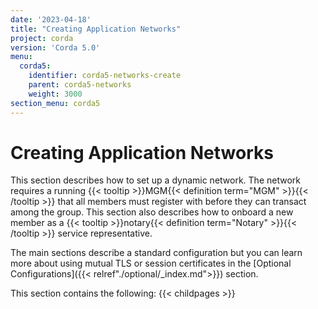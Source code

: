 ```yaml
---
date: '2023-04-18'
title: "Creating Application Networks"
project: corda
version: 'Corda 5.0'
menu:
  corda5:
    identifier: corda5-networks-create
    parent: corda5-networks
    weight: 3000
section_menu: corda5
---
```

# Creating Application Networks
This section describes how to set up a dynamic network. The network requires a running {{< tooltip >}}MGM{{< definition term="MGM" >}}{{< /tooltip >}} that all members must register with before they can transact among the group. This section also describes how to onboard a new member as a {{< tooltip >}}notary{{< definition term="Notary" >}}{{< /tooltip >}} service representative. 

The main sections describe a standard configuration but you can learn more about using mutual TLS or session certificates in the [Optional Configurations]({{< relref"./optional/_index.md">}}) section.

This section contains the following:
{{< childpages >}}
